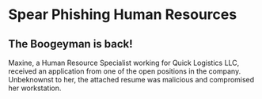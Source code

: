 # Spear Phishing Human Resources
## The Boogeyman is back!
Maxine, a Human Resource Specialist working for Quick Logistics LLC, received an application from one of the open positions in the company. Unbeknownst to her, the attached resume was malicious and compromised her workstation.


<div>
<img src="" />
</div>

